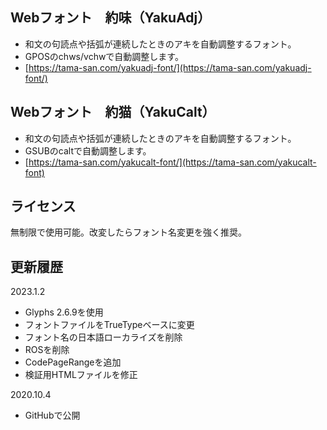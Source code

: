 ## Webフォント　約味（YakuAdj）
* 和文の句読点や括弧が連続したときのアキを自動調整するフォント。
* GPOSのchws/vchwで自動調整します。
* [https://tama-san.com/yakuadj-font/](https://tama-san.com/yakuadj-font/)

## Webフォント　約猫（YakuCalt）
* 和文の句読点や括弧が連続したときのアキを自動調整するフォント。
* GSUBのcaltで自動調整します。
* [https://tama-san.com/yakucalt-font/](https://tama-san.com/yakucalt-font)

## ライセンス
無制限で使用可能。改変したらフォント名変更を強く推奨。

## 更新履歴
2023.1.2
* Glyphs 2.6.9を使用
* フォントファイルをTrueTypeベースに変更
* フォント名の日本語ローカライズを削除
* ROSを削除
* CodePageRangeを追加
* 検証用HTMLファイルを修正

2020.10.4
* GitHubで公開